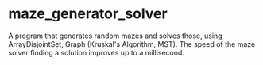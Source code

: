 # maze_generator_solver
A program that generates random mazes and solves those, using ArrayDisjointSet, Graph (Kruskal's Algorithm, MST). The speed of the maze solver finding a solution improves up to a millisecond.
